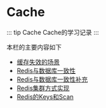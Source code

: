 # Cache

::: tip Cache
Cache的学习记录
:::

本栏的主要内容如下

* [缓存失效的场景](02-Cache-Invalidation.html)
* [Redis与数据库一致性](00-DataBaseConsistency.html)
* [Redis与数据库一致性补充](01-DataBaseConsistency.html)
* [Redis集群方式实现](03-Redis-Cluster.html)
* [Redis的Keys和Scan](10-Redis-Scan-Keys.html)